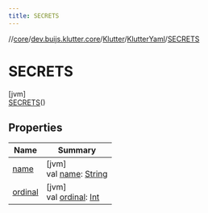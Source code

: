 ```yaml
---
title: SECRETS
---
```

//[core](../../../../../index.html)/[dev.buijs.klutter.core](../../../index.html)/[Klutter](../../index.html)/[KlutterYaml](../index.html)/[SECRETS](index.html)



# SECRETS



[jvm]\
[SECRETS](index.html)()



## Properties


| Name | Summary |
|---|---|
| [name](../../../../dev.buijs.klutter.core.config/-yaml-property-type/-int/index.html#-372974862%2FProperties%2F2024159499) | [jvm]<br>val [name](../../../../dev.buijs.klutter.core.config/-yaml-property-type/-int/index.html#-372974862%2FProperties%2F2024159499): [String](https://kotlinlang.org/api/latest/jvm/stdlib/kotlin/-string/index.html) |
| [ordinal](../../../../dev.buijs.klutter.core.config/-yaml-property-type/-int/index.html#-739389684%2FProperties%2F2024159499) | [jvm]<br>val [ordinal](../../../../dev.buijs.klutter.core.config/-yaml-property-type/-int/index.html#-739389684%2FProperties%2F2024159499): [Int](https://kotlinlang.org/api/latest/jvm/stdlib/kotlin/-int/index.html) |

